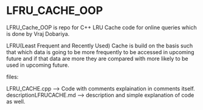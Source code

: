# LFRU_CACHE_OOP
LFRU_Cache_OOP is repo for C++ LRU Cache code for online queries which is done by Vraj Dobariya.

LFRU(Least Frequent and Recently Used) Cache is build on the basis such that which data is going to be more frequently to be accessed in upcoming future and if 
that data are more they are compared with more likely to be used in upcoming future.

files:

LFRU_CACHE.cpp --> Code with comments explaination in comments itself.
descriptionLFRUCACHE.md --> description and simple explanation of code as well.
